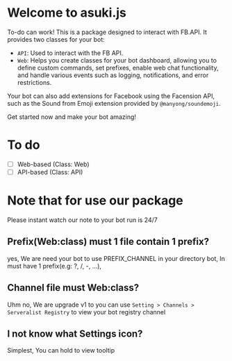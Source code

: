# Welcome to asuki.js

To-do can work! This is a package designed to interact with FB.API. It provides two classes for your bot:

- `API`: Used to interact with the FB API.
- `Web`: Helps you create classes for your bot dashboard, allowing you to define custom commands, set prefixes, enable web chat functionality, and handle various events such as logging, notifications, and error restrictions.

Your bot can also add extensions for Facebook using the Facension API, such as the Sound from Emoji extension provided by `@manyong/soundemoji`.

Get started now and make your bot amazing!

# To do
- [ ] Web-based (Class: Web)
- [ ] API-based (Class: API)
# Note that for use our package
Please instant watch our note to your bot run is 24/7
## Prefix(Web:class) must 1 file contain 1 prefix?
yes, We are need your bot to use PREFIX_CHANNEL in your directory bot, In must have 1 prefix(e.g: ?, /, -, ...), 
## Channel file must Web:class?
Uhm no, We are upgrade v1 to you can use `Setting > Channels > Serveralist Registry` to view your bot registry channel
## I not know what Settings icon?
Simplest, You can hold to view tooltip